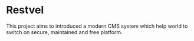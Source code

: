 # Restvel
This project aims to introduced a modern CMS system which help world to switch on secure, maintained and free platform.